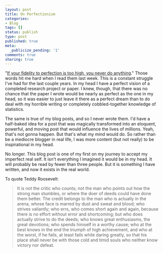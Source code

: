 ```yaml
---
layout: post
title: On Perfectionism
categories:
- Blog
tags: []
status: publish
type: post
published: true
meta:
  _publicize_pending: '1'
comments: true
sharing: true
---
```

<p>&quot;<a href="http://www.theworldsbestever.com/2013/04/17/david-foster-wallace-on-ambition/">If your fidelity to perfection is too high, you never do anything</a>.&quot; Those words hit me hard when I read them last week. This is a constant struggle I&#039;ve had for the last couple years. In my head I have a perfect vision of a completed research project or paper. I knew, though, that there was no chance that the paper I wrote would be nearly as perfect as the one in my head, so it was easier to just leave it there as a perfect dream than to do deal with my horrible writing or completely cobbled-together knowledge of statistics.</p>

<p>The same is true of my blog posts, and so I never wrote them. I&#039;d have a half-baked idea for a post that was magically transformed into an eloquent, powerful, and moving post that would influence the lives of millions. Yeah, that&#039;s not gonna happen. But that&#039;s what my mind would do. So rather than be a mediocre blogger in real life, I was more content (but not really) to be inspirational in my head.</p>

<p>No longer. This blog post is one of my first on my journey to accept my imperfect real self. It isn&#039;t everything I imagined it would be in my head. It will probably be read by fewer than three people. But it is something I have written, and now it exists in the real world.</p>

<p>To quote Teddy Roosevelt:</p>

<blockquote>
<p>It is not the critic who counts; not the man who points out how the strong man stumbles, or where the doer of deeds could have done them better. The credit belongs to the man who is actually in the arena, whose face is marred by dust and sweat and blood; who strives valiantly; who errs, who comes short again and again, because there is no effort without error and shortcoming; but who does actually strive to do the deeds; who knows great enthusiasms, the great devotions; who spends himself in a worthy cause; who at the best knows in the end the triumph of high achievement, and who at the worst, if he fails, at least fails while daring greatly, so that his place shall never be with those cold and timid souls who neither know victory nor defeat.</p>
</blockquote>
